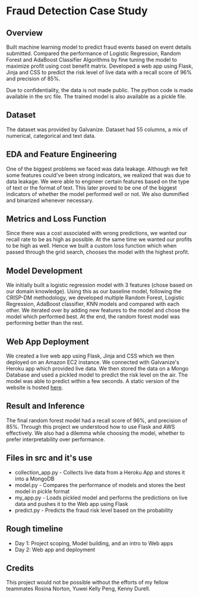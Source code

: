 # Fraud Detection Case Study

## Overview
Built machine learning model to predict fraud events based on event details submitted. Compared the performance of Logistic Regression, Random Forest and AdaBoost Classifier Algorithms by fine tuning the model to maximize profit using cost benefit matrix. Developed a web app using Flask, Jinja and CSS to predict the risk level of live data with a recall score of 96% and precision of 85%.

Due to confidentiality, the data is not made public. The python code is made available in the src file. The trained model is also available as a pickle file.

## Dataset
The dataset was provided by Galvanize. Dataset had 55 columns, a mix of numerical, categorical and text data. 

## EDA and Feature Engineering
One of the biggest problems we faced was data leakage. Although we felt some features could've been strong indicators, we realized that was due to data leakage. We were able to engineer certain features based on the type of text or the format of text. This later proved to be one of the biggest indicators of whether the model performed well or not. We also dummified and binarized whenever necessary.  

## Metrics and Loss Function
Since there was a cost associated with wrong predictions, we wanted our recall rate to be as high as possible. At the same time we wanted our profits to be high as well. Hence we built a custom loss function which when passed through the grid search, chooses the model with the highest profit. 

## Model Development
We initially built a logistic regression model with 3 features (chose based on our domain knowledge). Using this as our baseline model, following the CRISP-DM methodology, we developed multiple Random Forest, Logistic Regression, AdaBoost classifier, KNN models and compared with each other. We iterated over by adding new features to the model and chose the model which performed best. At the end, the random forest model was performing better than the rest.

## Web App Deployment
We created a live web app using Flask, Jinja and CSS which we then deployed on an Amazon EC2 instance. We connected with Galvanize's Heroku app which provided live data. We then stored the data on a Mongo Database and used a pickled model to predict the risk level on the air. The model was able to predict within a few seconds. A static version of the website is hosted [here](https://www.praveenraman.com/galvanize-projects). 

## Result and Inference
The final random forest model had a recall score of 96%, and precision of 85%. Through this project we understood how to use Flask and AWS effectively. We also had a dilemma while choosing the model, whether to prefer interpretability over performance. 

## Files in src and it's use

* collection_app.py - Collects live data from a Heroku App and stores it into a MongoDB
* model.py - Compares the performance of models and stores the best model in pickle format
* my_app.py - Loads pickled model and performs the predictions on live data and pushes it to the Web app using Flask
* predict.py - Predicts the fraud risk level based on the probability

## Rough timeline

* Day 1: Project scoping, Model building, and an intro to Web apps
* Day 2: Web app and deployment


## Credits
This project would not be possible without the efforts of my fellow teammates Rosina Norton, Yuwei Kelly Peng, Kenny Durell.

